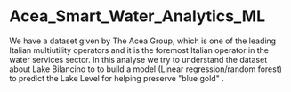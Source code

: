 # Acea_Smart_Water_Analytics_ML
We have a dataset given by The Acea Group, which is one of the leading Italian multiutility operators and it is the foremost Italian operator in the water services sector.
In this analyse we try to understand the dataset about Lake Bilancino to to build a model (Linear regression/random forest) to predict the Lake Level for helping preserve "blue gold" .
